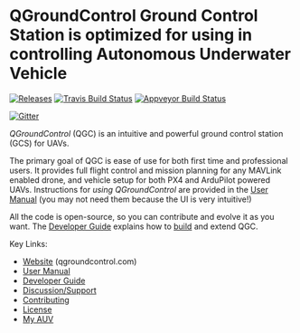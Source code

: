 # QGroundControl Ground Control Station is optimized for using in controlling Autonomous Underwater Vehicle

[![Releases](https://img.shields.io/github/release/mavlink/QGroundControl.svg)](https://github.com/mavlink/QGroundControl/releases)
[![Travis Build Status](https://travis-ci.org/mavlink/qgroundcontrol.svg?branch=master)](https://travis-ci.org/mavlink/qgroundcontrol)
[![Appveyor Build Status](https://ci.appveyor.com/api/projects/status/crxcm4qayejuvh6c/branch/master?svg=true)](https://ci.appveyor.com/project/mavlink/qgroundcontrol)

[![Gitter](https://badges.gitter.im/Join%20Chat.svg)](https://gitter.im/mavlink/qgroundcontrol?utm_source=badge&utm_medium=badge&utm_campaign=pr-badge&utm_content=badge)


*QGroundControl* (QGC) is an intuitive and powerful ground control station (GCS) for UAVs.

The primary goal of QGC is ease of use for both first time and professional users. 
It provides full flight control and mission planning for any MAVLink enabled drone, and vehicle setup for both PX4 and ArduPilot powered UAVs. Instructions for *using QGroundControl* are provided in the [User Manual](https://docs.qgroundcontrol.com/en/) (you may not need them because the UI is very intuitive!)

All the code is open-source, so you can contribute and evolve it as you want. 
The [Developer Guide](https://dev.qgroundcontrol.com/en/) explains how to [build](https://dev.qgroundcontrol.com/en/getting_started/) and extend QGC.


Key Links: 
* [Website](http://qgroundcontrol.com) (qgroundcontrol.com)
* [User Manual](https://docs.qgroundcontrol.com/en/)
* [Developer Guide](https://dev.qgroundcontrol.com/en/)
* [Discussion/Support](https://docs.qgroundcontrol.com/en/Support/Support.html)
* [Contributing](https://dev.qgroundcontrol.com/en/contribute/)
* [License](https://github.com/mavlink/qgroundcontrol/blob/master/COPYING.md)
* [My AUV](https://www.behance.net/gallery/120504005/Autonomous-Underwater-Vehicle?tracking_source=for_you_feed_user_published)
